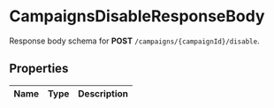 

# CampaignsDisableResponseBody

Response body schema for **POST** `/campaigns/{campaignId}/disable`.

## Properties

| Name | Type | Description |
|------------ | ------------- | ------------- |



